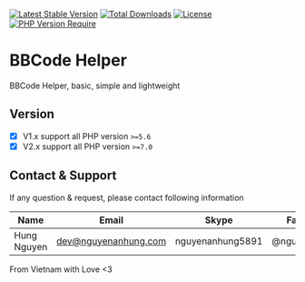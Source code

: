 [![Latest Stable Version](https://img.shields.io/packagist/v/nguyenanhung/bbcode-helper.svg?style=flat-square)](https://packagist.org/packages/nguyenanhung/bbcode-helper)
[![Total Downloads](https://img.shields.io/packagist/dt/nguyenanhung/bbcode-helper.svg?style=flat-square)](https://packagist.org/packages/nguyenanhung/bbcode-helper)
[![License](https://img.shields.io/packagist/l/nguyenanhung/bbcode-helper.svg?style=flat-square)](https://packagist.org/packages/nguyenanhung/bbcode-helper)
[![PHP Version Require](https://img.shields.io/packagist/dependency-v/nguyenanhung/bbcode-helper/php)](https://packagist.org/packages/nguyenanhung/bbcode-helper)

# BBCode Helper

BBCode Helper, basic, simple and lightweight

## Version

- [x] V1.x support all PHP version `>=5.6`
- [x] V2.x support all PHP version `>=7.0`

## Contact & Support

If any question & request, please contact following information

| Name        | Email                | Skype            | Facebook      |
|-------------|----------------------|------------------|---------------|
| Hung Nguyen | dev@nguyenanhung.com | nguyenanhung5891 | @nguyenanhung |

From Vietnam with Love <3
